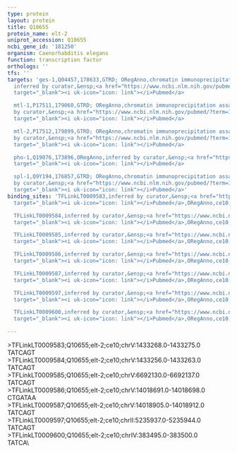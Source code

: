 ```yaml
---
type: protein
layout: protein
title: Q10655
protein_name: elt-2
uniprot_accession: Q10655
ncbi_gene_id: '181250'
organism: Caenorhabditis elegans
function: transcription factor
orthologs: ''
tfs: ''
targets: 'ges-1,Q04457,178633,GTRD; ORegAnno,chromatin immunoprecipitation assay;
  inferred by curator,&ensp;<a href="https://www.ncbi.nlm.nih.gov/pubmed/?term=7649372%5Buid%5D+OR+27924024%5Buid%5D+OR+26578589%5Buid%5D"
  target="_blank"><i uk-icon="icon: link"></i>Pubmed</a>

  mtl-1,P17511,179060,GTRD; ORegAnno,chromatin immunoprecipitation assay; inferred
  by curator,&ensp;<a href="https://www.ncbi.nlm.nih.gov/pubmed/?term=10514435%5Buid%5D+OR+27924024%5Buid%5D+OR+26578589%5Buid%5D"
  target="_blank"><i uk-icon="icon: link"></i>Pubmed</a>

  mtl-2,P17512,179899,GTRD; ORegAnno,chromatin immunoprecipitation assay; inferred
  by curator,&ensp;<a href="https://www.ncbi.nlm.nih.gov/pubmed/?term=10514435%5Buid%5D+OR+27924024%5Buid%5D+OR+26578589%5Buid%5D"
  target="_blank"><i uk-icon="icon: link"></i>Pubmed</a>

  pho-1,Q19076,173896,ORegAnno,inferred by curator,&ensp;<a href="https://www.ncbi.nlm.nih.gov/pubmed/?term=15733671%5Buid%5D+OR+26578589%5Buid%5D"
  target="_blank"><i uk-icon="icon: link"></i>Pubmed</a>

  spl-1,Q9Y194,176857,GTRD; ORegAnno,chromatin immunoprecipitation assay; inferred
  by curator,&ensp;<a href="https://www.ncbi.nlm.nih.gov/pubmed/?term=15734735%5Buid%5D+OR+27924024%5Buid%5D+OR+26578589%5Buid%5D"
  target="_blank"><i uk-icon="icon: link"></i>Pubmed</a>'
binding_sites: 'TFLinkLT0009583,inferred by curator,&ensp;<a href="https://www.ncbi.nlm.nih.gov/pubmed/?term=7649372%5Buid%5D"
  target="_blank"><i uk-icon="icon: link"></i>Pubmed</a>,ORegAnno,ce10,chrV,1433268,1433275,-

  TFLinkLT0009584,inferred by curator,&ensp;<a href="https://www.ncbi.nlm.nih.gov/pubmed/?term=7649372%5Buid%5D"
  target="_blank"><i uk-icon="icon: link"></i>Pubmed</a>,ORegAnno,ce10,chrV,1433256,1433263,-

  TFLinkLT0009585,inferred by curator,&ensp;<a href="https://www.ncbi.nlm.nih.gov/pubmed/?term=10514435%5Buid%5D"
  target="_blank"><i uk-icon="icon: link"></i>Pubmed</a>,ORegAnno,ce10,chrV,6692130,6692137,-

  TFLinkLT0009586,inferred by curator,&ensp;<a href="https://www.ncbi.nlm.nih.gov/pubmed/?term=10514435%5Buid%5D"
  target="_blank"><i uk-icon="icon: link"></i>Pubmed</a>,ORegAnno,ce10,chrV,14018691,14018698,-

  TFLinkLT0009587,inferred by curator,&ensp;<a href="https://www.ncbi.nlm.nih.gov/pubmed/?term=10514435%5Buid%5D"
  target="_blank"><i uk-icon="icon: link"></i>Pubmed</a>,ORegAnno,ce10,chrV,14018905,14018912,-

  TFLinkLT0009597,inferred by curator,&ensp;<a href="https://www.ncbi.nlm.nih.gov/pubmed/?term=15733671%5Buid%5D"
  target="_blank"><i uk-icon="icon: link"></i>Pubmed</a>,ORegAnno,ce10,chrII,5235937,5235944,+

  TFLinkLT0009600,inferred by curator,&ensp;<a href="https://www.ncbi.nlm.nih.gov/pubmed/?term=15734735%5Buid%5D"
  target="_blank"><i uk-icon="icon: link"></i>Pubmed</a>,ORegAnno,ce10,chrIV,383495,383500,-'

---
```

\>TFLinkLT0009583;Q10655;elt-2;ce10;chrV:1433268.0-1433275.0\TATCAGT\\>TFLinkLT0009584;Q10655;elt-2;ce10;chrV:1433256.0-1433263.0\TATCAGT\\>TFLinkLT0009585;Q10655;elt-2;ce10;chrV:6692130.0-6692137.0\TATCAGT\\>TFLinkLT0009586;Q10655;elt-2;ce10;chrV:14018691.0-14018698.0\CTGATAA\\>TFLinkLT0009587;Q10655;elt-2;ce10;chrV:14018905.0-14018912.0\TATCAGT\\>TFLinkLT0009597;Q10655;elt-2;ce10;chrII:5235937.0-5235944.0\TATCAGT\\>TFLinkLT0009600;Q10655;elt-2;ce10;chrIV:383495.0-383500.0\TATCA\